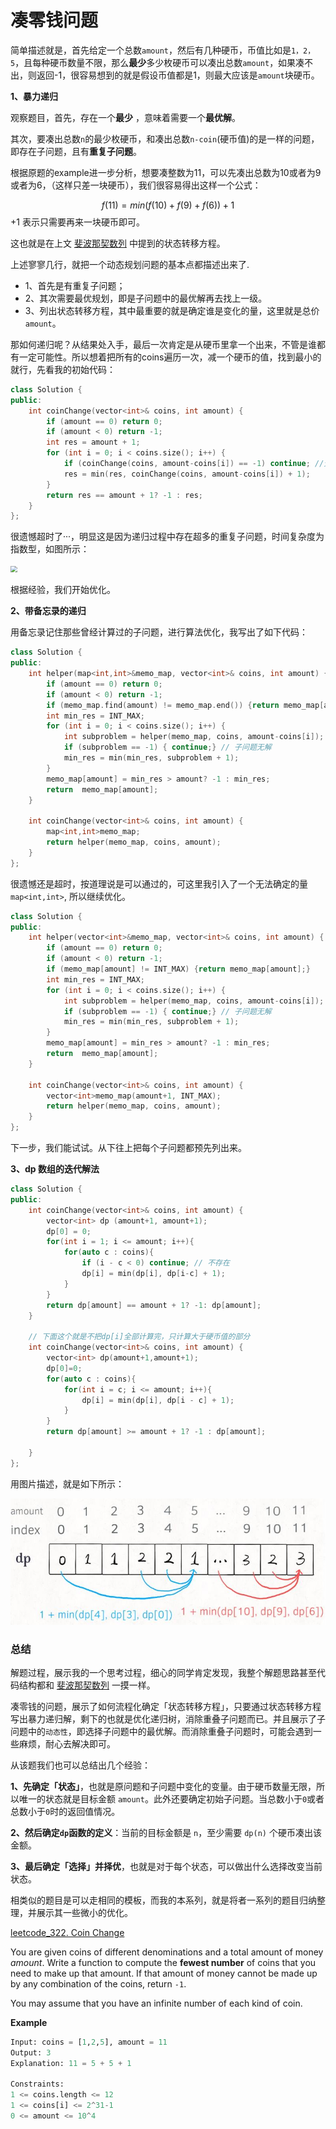 # 凑零钱问题

简单描述就是，首先给定一个总数`amount`，然后有几种硬币，币值比如是`1，2，5`，且每种硬币数量不限，那么**最少**多少枚硬币可以凑出总数`amount`，如果凑不出，则返回-1，很容易想到的就是假设币值都是1，则最大应该是`amount`块硬币。

**1、暴力递归**

观察题目，首先，存在一个**最少** ，意味着需要一个**最优解**。

其次，要凑出总数`n`的最少枚硬币，和凑出总数`n-coin`(硬币值)的是一样的问题，即存在子问题，且有**重复子问题**。

根据原题的example进一步分析，想要凑整数为11，可以先凑出总数为10或者为9或者为6，（这样只差一块硬币），我们很容易得出这样一个公式：

$$
f(11) = min(f(10)+f(9)+f(6)) + 1
$$
+1 表示只需要再来一块硬币即可。

这也就是在上文 [斐波那契数列](./斐波那契数列.md) 中提到的状态转移方程。

上述寥寥几行，就把一个动态规划问题的基本点都描述出来了.

- 1、首先是有重复子问题；
- 2、其次需要最优规划，即是子问题中的最优解再去找上一级。
- 3、列出状态转移方程，其中最重要的就是确定谁是变化的量，这里就是总价`amount`。

那如何递归呢？从结果处入手，最后一次肯定是从硬币里拿一个出来，不管是谁都有一定可能性。所以想着把所有的coins遍历一次，减一个硬币的值，找到最小的就行，先看我的初始代码：

```cpp
class Solution {
public:
    int coinChange(vector<int>& coins, int amount) {
        if (amount == 0) return 0;
        if (amount < 0) return -1;
        int res = amount + 1;
        for (int i = 0; i < coins.size(); i++) {
            if (coinChange(coins, amount-coins[i]) == -1) continue; //无解不能继续求res
            res = min(res, coinChange(coins, amount-coins[i]) + 1);
        }
        return res == amount + 1? -1 : res; 
    }
};
```

很遗憾超时了···，明显这是因为递归过程中存在超多的重复子问题，时间复杂度为指数型，如图所示：

<img src="D:\Mygithub\for_interview\pics\DynamicPlanning\coins\1.jpg" style="zoom:67%;" />

根据经验，我们开始优化。

**2、带备忘录的递归**

用备忘录记住那些曾经计算过的子问题，进行算法优化，我写出了如下代码：

```cpp
class Solution {
public:
    int helper(map<int,int>&memo_map, vector<int>& coins, int amount) {
        if (amount == 0) return 0;
        if (amount < 0) return -1;
        if (memo_map.find(amount) != memo_map.end()) {return memo_map[amount];}
        int min_res = INT_MAX;
        for (int i = 0; i < coins.size(); i++) {
            int subproblem = helper(memo_map, coins, amount-coins[i]);
            if (subproblem == -1) { continue;} // 子问题无解
            min_res = min(min_res, subproblem + 1);
        }
        memo_map[amount] = min_res > amount? -1 : min_res;
        return  memo_map[amount];
    }
    
    int coinChange(vector<int>& coins, int amount) {
        map<int,int>memo_map;
        return helper(memo_map, coins, amount);   
    }
};
```

很遗憾还是超时，按道理说是可以通过的，可这里我引入了一个无法确定的量`map<int,int>`, 所以继续优化。

```cpp
class Solution {
public:
    int helper(vector<int>&memo_map, vector<int>& coins, int amount) {
        if (amount == 0) return 0;
        if (amount < 0) return -1;
        if (memo_map[amount] != INT_MAX) {return memo_map[amount];}
        int min_res = INT_MAX;
        for (int i = 0; i < coins.size(); i++) {
            int subproblem = helper(memo_map, coins, amount-coins[i]);
            if (subproblem == -1) { continue;} // 子问题无解
            min_res = min(min_res, subproblem + 1);
        }
        memo_map[amount] = min_res > amount? -1 : min_res;
        return  memo_map[amount];
    }
    
    int coinChange(vector<int>& coins, int amount) {
        vector<int>memo_map(amount+1, INT_MAX);
        return helper(memo_map, coins, amount);   
    }
};
```

下一步，我们能试试。从下往上把每个子问题都预先列出来。

**3、dp 数组的迭代解法**

```cpp
class Solution {
public:
    int coinChange(vector<int>& coins, int amount) {
        vector<int> dp (amount+1, amount+1);
        dp[0] = 0;
        for(int i = 1; i <= amount; i++){
            for(auto c : coins){
                if (i - c < 0) continue; // 不存在
                dp[i] = min(dp[i], dp[i-c] + 1);
            }
        }
        return dp[amount] == amount + 1? -1: dp[amount];
    }
    
    // 下面这个就是不把dp[i]全部计算完，只计算大于硬币值的部分
	int coinChange(vector<int>& coins, int amount) {
		vector<int> dp(amount+1,amount+1);
		dp[0]=0;
		for(auto c : coins){
			for(int i = c; i <= amount; i++){
				dp[i] = min(dp[i], dp[i - c] + 1);
			}
		}
		return dp[amount] >= amount + 1? -1 : dp[amount];

	}
};
```

用图片描述，就是如下所示：

![](..\pics\DynamicPlanning\coins\2.jpg)

### 总结

解题过程，展示我的一个思考过程，细心的同学肯定发现，我整个解题思路甚至代码结构都和 [斐波那契数列](./斐波那契数列.md) 一摸一样。

凑零钱的问题，展示了如何流程化确定「状态转移方程」，只要通过状态转移方程写出暴力递归解，剩下的也就是优化递归树，消除重叠子问题而已。并且展示了子问题中的`动态性`，即选择子问题中的最优解。而消除重叠子问题时，可能会遇到一些麻烦，耐心去解决即可。

从该题我们也可以总结出几个经验：

**1、先确定「状态」**，也就是原问题和子问题中变化的变量。由于硬币数量无限，所以唯一的状态就是目标金额 `amount`。此外还要确定初始子问题。当总数小于`0`或者总数小于`0`时的返回值情况。

**2、然后确定`dp`函数的定义**：当前的目标金额是 `n`，至少需要 `dp(n)` 个硬币凑出该金额。

**3、最后确定「选择」并择优**，也就是对于每个状态，可以做出什么选择改变当前状态。

相类似的题目是可以走相同的模板，而我的本系列，就是将者一系列的题目归纳整理，并展示其一些微小的优化。

[leetcode_322. Coin Change](https://leetcode.com/problems/coin-change/)

You are given coins of different denominations and a total amount of money *amount*. Write a function to compute the **fewest number** of coins that you need to make up that amount. If that amount of money cannot be made up by any combination of the coins, return `-1`.

You may assume that you have an infinite number of each kind of coin.

**Example**

```python
Input: coins = [1,2,5], amount = 11
Output: 3
Explanation: 11 = 5 + 5 + 1
    
Constraints:
1 <= coins.length <= 12
1 <= coins[i] <= 2^31-1
0 <= amount <= 10^4
```







